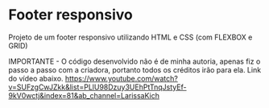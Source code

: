 
# Footer responsivo


Projeto de um footer responsivo utilizando HTML e CSS (com FLEXBOX e GRID)

IMPORTANTE - O código desenvolvido não é de minha autoria, apenas fiz o passo a passo com a criadora, portanto todos os créditos irão para ela. Link do vídeo abaixo.
https://www.youtube.com/watch?v=SUFzgCwJZkk&list=PLlU98Dzuy3UEhPtTnqJstyEf-9kV0wctj&index=81&ab_channel=LarissaKich


